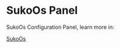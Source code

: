 # SukoOs Panel

SukoOs Configuration Panel, learn more in:

[SukoOs](https://github.com/n1ckisthereu/SukoOS)
